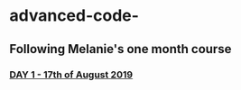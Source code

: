 # advanced-code-


## Following Melanie's one month course


### [DAY 1 - 17th of August 2019](https://github.com/collective2019/advanced-code/blob/master/DAY1/schedule.md)
